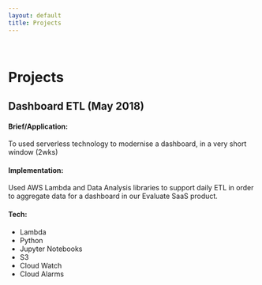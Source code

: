 ```yaml
---
layout: default
title: Projects
---		
```


&nbsp;


# Projects

## **Dashboard ETL** (May 2018)

#### Brief/Application:

To used serverless technology to modernise a dashboard, in a very short window (2wks)

#### Implementation:

Used AWS Lambda and Data Analysis libraries to support daily ETL in order to aggregate data for a dashboard in our Evaluate SaaS product.  

#### Tech:


- Lambda
- Python
- Jupyter Notebooks
- S3
- Cloud Watch
- Cloud Alarms